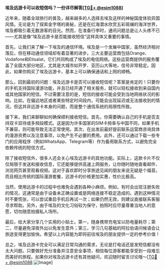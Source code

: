 **埃及远游卡可以收短信吗？一份详尽解答[[TG💪+ @esim1088](https://t.me/s/esim1088)]**

近年来，随着全球旅行的普及，越来越多的人选择去埃及这样的神秘国度体验异国风情。无论是为了探索金字塔的奥秘，还是在红海潜水欣赏五彩斑斓的海洋世界，埃及都吸引着无数游客的目光。然而，在准备行李时，通讯问题总是让人头疼不已——尤其是像“埃及远游卡是否能接收短信”这样具体又重要的事情。

首先，让我们来了解一下埃及的通信环境。埃及是一个发展中国家，虽然经济相对落后，但在移动通信领域却有着显著的进步。三大主要运营商包括Orange、Vodafone和Etisalat，它们共同构成了埃及的电信网络。这些运营商提供的服务覆盖了全国大部分地区，尤其是大城市如开罗、亚历山大等地，信号非常稳定。因此，如果你购买了埃及远游卡，基本上可以确保通话和上网的顺畅。

那么，回到最初的问题：埃及远游卡是否可以接收短信呢？答案是肯定的！只要你的手机支持国际漫游功能，并且已经开通了相关服务，就可以轻松接收到来自国内或其他国家的短信。不过需要注意的是，短信的接收可能会受到当地网络状况的影响。比如，在偏远地区或者某些特定时间段内，可能会出现延迟或无法接收到的情况。但这并非远游卡本身的问题，而是整个通信系统的局限性所致。

接下来，我们来聊聊如何确保顺利接收短信。首先，你需要确认自己的手机是否支持双卡双待或多频段模式。这是因为许多国家的SIM卡频率与中国不同，如果手机不兼容，则可能导致无法正常使用。其次，在出发前最好提前联系运营商咨询具体的漫游资费以及注意事项，以免产生不必要的费用。此外，还可以通过下载一些专门的应用程序（例如WhatsApp、Telegram等）作为备用联系方式，以避免完全依赖传统的短信方式。

除了接收短信外，很多人还会关心埃及远游卡的其他功能。实际上，这款卡片不仅仅局限于发送和接收信息，它还能够提供高速上网服务，让你随时随地查看邮件、浏览网页甚至观看视频。这对于喜欢即时分享旅途见闻的朋友来说无疑是个福音。而且相比传统的国际漫游套餐，远游卡的价格更加实惠，性价比极高。

当然，使用远游卡的过程中也难免会遇到各种小麻烦。例如，有时会出现注册失败的情况，这通常是由于设备未正确设置或是网络连接不稳定造成的。遇到这种情况时不要慌张，可以尝试重启手机后再试一次；如果仍然无效，则建议直接联系客服寻求帮助。另外，由于埃及的文化习俗较为保守，拍照时应尽量尊重当地人的意愿，切勿随意拍摄私人场所。

最后，给大家分享几个实用的小贴士。第一，随身携带充电宝以防电量耗尽；第二，尽量避免深夜外出以免发生意外；第三，学习几句基础的阿拉伯语问候语会让旅途变得更加愉快。希望以上内容能为即将前往埃及的朋友提供一定的参考价值！

总之，埃及远游卡完全可以满足日常沟通的需求，无论是打电话还是发短信都没有太大问题。只要做好充分准备并注意安全事项，相信每位游客都能享受到一段难忘而美好的旅程。如果你对埃及远游卡还有其他疑问，欢迎随时留言讨论哦～[[TG💪+ @esim1088](https://t.me/s/esim1088) ![Image](https://i.postimg.cc/4NQfJmqS/Snipaste-2025-05-13-00-14-12.png)]